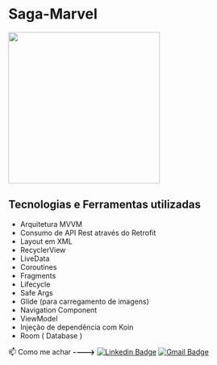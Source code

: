 # Saga-Marvel



<img src="" width="300">



## Tecnologias e Ferramentas utilizadas

- Arquitetura MVVM
- Consumo de API Rest através do Retrofit
- Layout em XML
- RecyclerView
- LiveData
- Coroutines
- Fragments
- Lifecycle
- Safe Args
- Glide (para carregamento de imagens)
- Navigation Component
- ViewModel
- Injeção de dependência com Koin
- Room ( Database )



:mailbox: Como me achar **---->**   [![Linkedin Badge](https://img.shields.io/badge/-LinkedIn-blue?style=flat-square&logo=Linkedin&logoColor=white&link=https://www.linkedin.com/in/venicio-almeida/)](https://www.linkedin.com/in/venicio-almeida/)                                           [![Gmail Badge](https://img.shields.io/badge/-Gmail-c14438?style=flat-square&logo=Gmail&logoColor=white&link=mailto:engineer.venicio@gmail.com)](mailto:engineer.venicio@gmail.com)

